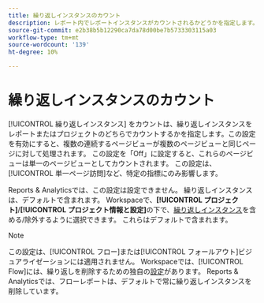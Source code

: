 ```yaml
---
title: 繰り返しインスタンスのカウント
description: レポート内でレポートインスタンスがカウントされるかどうかを指定します。
source-git-commit: e2b38b5b12290ca7da78d00be7b5733303115a03
workflow-type: tm+mt
source-wordcount: '139'
ht-degree: 10%

---
```



# 繰り返しインスタンスのカウント

[!UICONTROL 繰り返しインスタンス] をカウントは、繰り返しインスタンスをレポートまたはプロジェクトのどちらでカウントするかを指定します。この設定を有効にすると、複数の連続するページビューが複数のページビューと同じページに対して処理されます。 この設定を「Off」に設定すると、これらのページビューは単一のページビューとしてカウントされます。 この設定は、[!UICONTROL 単一ページ訪問]など、特定の指標にのみ影響します。

Reports &amp; Analyticsでは、この設定は設定できません。 繰り返しインスタンスは、デフォルトで含まれます。
Workspaceで、**[!UICONTROL プロジェクト]**/**[!UICONTROL プロジェクト情報と設定]**&#x200B;の下で、[繰り返しインスタンス](/help/analyze/analysis-workspace/build-workspace-project/freeform-overview.md)を含める/除外するように選択できます。 これらはデフォルトで含まれます。

>[!NOTE]
>この設定は、[!UICONTROL フロー]または[!UICONTROL フォールアウト]ビジュアライゼーションには適用されません。 Workspaceでは、[!UICONTROL Flow]には、繰り返しを削除するための独自の[設定](/help/analyze/analysis-workspace/visualizations/c-flow/flow-settings.md)があります。 Reports &amp; Analyticsでは、フローレポートは、デフォルトで常に繰り返しインスタンスを削除しています。

